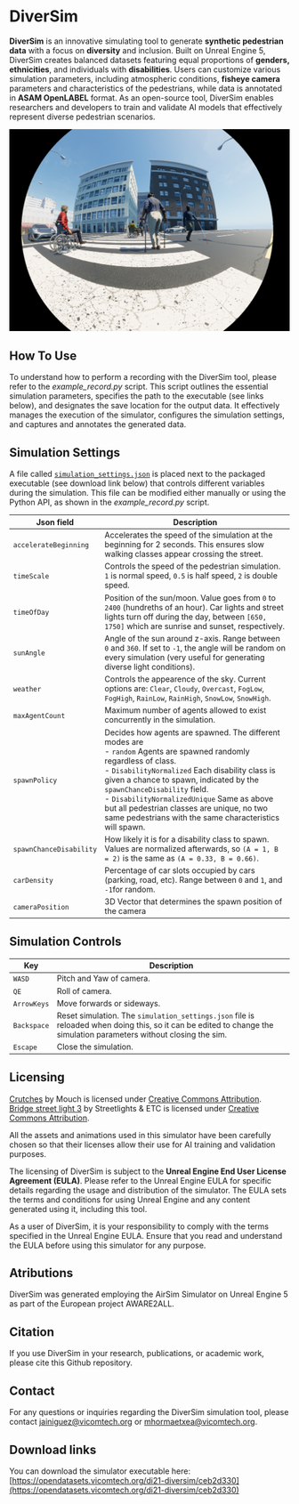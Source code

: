 # DiverSim

**DiverSim** is an innovative simulating tool to generate **synthetic pedestrian data** with a focus on **diversity** and inclusion. Built on Unreal Engine 5, DiverSim creates balanced datasets featuring equal proportions of **genders, ethnicities**, and individuals with **disabilities**. Users can customize various simulation parameters, including atmospheric conditions, **fisheye camera** parameters and characteristics of the pedestrians, while data is annotated in **ASAM OpenLABEL** format. As an open-source tool, DiverSim enables researchers and developers to train and validate AI models that effectively represent diverse pedestrian scenarios.

![DiverSim fisheye camera capture, showing pedestrians of different characteristics](./images/fisheye_capture.png "DiverSim fisheye camera capture")

## How To Use
To understand how to perform a recording with the DiverSim tool, please refer to the *example_record.py* script. This script outlines the essential simulation parameters, specifies the path to the executable (see links below), and designates the save location for the output data. It effectively manages the execution of the simulator, configures the simulation settings, and captures and annotates the generated data.

## Simulation Settings

A file called [`simulation_settings.json`](simulation_settings.json) is placed next to the packaged executable (see download link below) that controls different variables during the simulation. This file can be modified either manually or using the Python API, as shown in the *example_record.py* script.

| Json field | Description |
| --- | --- | 
| `accelerateBeginning` | Accelerates the speed of the simulation at the beginning for 2 seconds. This ensures slow walking classes appear crossing the street. | 
| `timeScale` | Controls the speed of the pedestrian simulation. `1` is normal speed, `0.5` is half speed, `2` is double speed.| 
| `timeOfDay` | Position of the sun/moon. Value goes from `0` to `2400` (hundreths of an hour). Car lights and street lights turn off during the day, between `[650, 1750]` which are sunrise and sunset, respectively. |
| `sunAngle` | Angle of the sun around z-axis. Range between `0` and `360`. If set to `-1`, the angle will be random on every simulation (very useful for generating diverse light conditions). |
| `weather` | Controls the appearence of the sky. Current options are: `Clear`, `Cloudy`, `Overcast`, `FogLow`, `FogHigh`, `RainLow`, `RainHigh`, `SnowLow`, `SnowHigh`.  |
| `maxAgentCount` | Maximum number of agents allowed to exist concurrently in the simulation. |
| `spawnPolicy` | Decides how agents are spawned. The different modes are <br /> - `random` Agents are spawned randomly regardless of class. <br /> - `DisabilityNormalized` Each disability class is given a chance to spawn, indicated by the `spawnChanceDisability` field. <br /> - `DisabilityNormalizedUnique` Same as above but all pedestrian classes are unique, no two same pedestrians with the same characteristics will spawn.|
| `spawnChanceDisability` | How likely it is for a disability class to spawn. <br /> Values are normalized afterwards, so `(A = 1, B = 2)` is the same as `(A = 0.33, B = 0.66)`. |
| `carDensity` | Percentage of car slots occupied by cars (parking, road, etc). Range between `0` and `1`, and `-1`for random. |
| `cameraPosition` | 3D Vector that determines the spawn position of the camera |

## Simulation Controls

| Key | Description |
| --- | --- |
`WASD` | Pitch and Yaw of camera.
`QE` | Roll of camera.
`ArrowKeys` | Move forwards or sideways.
`Backspace` | Reset simulation. The `simulation_settings.json` file is reloaded when doing this, so it can be edited to change the simulation parameters without closing the sim.
`Escape` | Close the simulation.

## Licensing
[Crutches](https://skfb.ly/6WMZr) by Mouch is licensed under [Creative Commons Attribution](http://creativecommons.org/licenses/by/4.0/).   
[Bridge street light 3](https://skfb.ly/oxpWT) by Streetlights & ETC is licensed under [Creative Commons Attribution](http://creativecommons.org/licenses/by/4.0/).

All the assets and animations used in this simulator have been carefully chosen so that their licenses allow their use for AI training and validation purposes.

The licensing of DiverSim is subject to the **Unreal Engine End User License Agreement (EULA)**. Please refer to the Unreal Engine EULA for specific details regarding the usage and distribution of the simulator. The EULA sets the terms and conditions for using Unreal Engine and any content generated using it, including this tool.

As a user of DiverSim, it is your responsibility to comply with the terms specified in the Unreal Engine EULA. Ensure that you read and understand the EULA before using this simulator for any purpose.

## Atributions
DiverSim was generated employing the AirSim Simulator on Unreal Engine 5 as part of the European project AWARE2ALL.

## Citation
If you use DiverSim in your research, publications, or academic work, please cite this Github repository.

## Contact
For any questions or inquiries regarding the DiverSim simulation tool, please contact jainiguez@vicomtech.org or mhormaetxea@vicomtech.org.

## Download links
You can download the simulator executable here:
[https://opendatasets.vicomtech.org/di21-diversim/ceb2d330](https://opendatasets.vicomtech.org/di21-diversim/ceb2d330)
